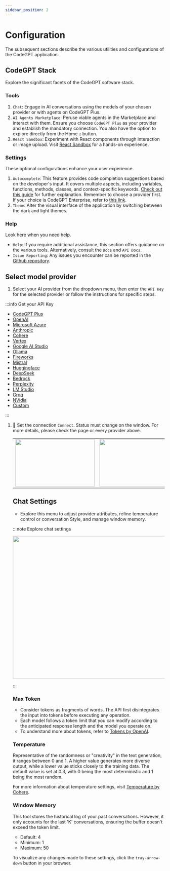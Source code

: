 ```yaml
---
sidebar_position: 2
---
```


# Configuration

The subsequent sections describe the various utilities and configurations of the CodeGPT application.

## CodeGPT Stack

Explore the significant facets of the CodeGPT software stack.

### Tools

1. `Chat`: Engage in AI conversations using the models of your chosen provider or with agents on CodeGPT Plus.
2. `AI Agents Marketplace`: Peruse viable agents in the Marketplace and interact with them. Ensure you choose `CodeGPT Plus` as your provider and establish the mandatory connection. You also have the option to explore directly from the Home `⌂` button.
3. `React Sandbox`: Experiment with React components through interaction or image upload. Visit [React Sandbox](http://localhost:54112/vision) for a hands-on experience.

### Settings

These optional configurations enhance your user experience.

1. `Autocomplete`: This feature provides code completion suggestions based on the developer's input. It covers multiple aspects, including variables, functions, methods, classes, and context-specific keywords. [Check out this guide](https://docs.codegpt.co/docs/tutorial-features/code_autocompletion) for further explanation. Remember to choose a provider first. If your choice is CodeGPT Enterprise, refer to [this link](https://docs.codegpt.co/docs/tutorial-ai-providers/code_enterprise).
2. `Theme`: Alter the visual interface of the application by switching between the dark and light themes.

### Help
Look here when you need help.

- `Help`: If you require additional assistance, this section offers guidance on the various tools. Alternatively, consult the `Docs` and `API Docs`.
- `Issue Reporting`: Any issues you encounter can be reported in the [Github repository](https://github.com/davila7/code-gpt-docs/issues/240).

## Select model provider

1. Select your AI provider from the dropdown menu, then enter the `API Key` for the selected provider or follow the instructions for specific steps.

:::info Get your API Key

- [CodeGPT Plus](/docs/tutorial-ai-providers/codegptplus_v2)
- [OpenAI](/docs/tutorial-ai-providers/openai)
- [Microsoft Azure](/docs/tutorial-ai-providers/microsoft-azure)
- [Anthropic](/docs/tutorial-ai-providers/anthropic)
- [Cohere](/docs/tutorial-ai-providers/cohere)
- [Vertex](/docs/tutorial-ai-providers/google_vertex)
- [Google AI Studio](/docs/tutorial-ai-providers/google_studio)
- [Ollama](/docs/tutorial-ai-providers/ollama)
- [Fireworks](/docs/tutorial-ai-providers/fireworks)
- [Mistral](/docs/tutorial-ai-providers/mistral)
- [Huggingface](/docs/tutorial-ai-providers/huggingface)
- [DeepSeek](/docs/tutorial-ai-providers/deepseek)
- [Bedrock](/docs/tutorial-ai-providers/bedrock)
- [Perplexity](/docs/tutorial-ai-providers/perplexity)
- [LM Studio](/docs/tutorial-ai-providers/lmstudio)
- [Groq](/docs/tutorial-ai-providers/groq)
- [NVidia](/docs/tutorial-ai-providers/nvidia)
- [Custom](/docs/tutorial-ai-providers/custom)

:::

1. 🔑 Set the connection `Connect`. Status must change on the window. For more details, please check the page or every provider above.

   <table>
  <tr>
    <td align="center">
      <img width="250" height="150" src="https://github.com/user-attachments/assets/0f562594-1023-44ce-beed-f2d5d9321fff" />
    </td>
    <td align="center">
      <img width="250" height="150" src="https://github.com/user-attachments/assets/a4230449-9148-44cb-b784-ed2835b519da" />
    </td>
  </tr>
</table>

## Chat Settings 

- Explore this menu to adjust provider attributes, refine temperature control or conversation Style, and manage window memory.

:::note Explore chat settings
<p align="center"><img width="550" height="450" src="(https://github.com/user-attachments/assets/d5971d49-a13a-472b-a0a2-601359154bf3"/></p>

:::


### Max Token

- Consider tokens as fragments of words. The API first disintegrates the input into tokens before executing any operation.
- Each model follows a token limit that you can modify according to the anticipated response length and the model you operate on.
- To understand more about tokens, refer to [Tokens by OpenAI](https://help.openai.com/en/articles/4936856-what-are-tokens-and-how-to-count-them).

### Temperature

Representative of the randomness or "creativity" in the text generation, it ranges between 0 and 1. A higher value generates more diverse output, while a lower value sticks closely to the training data. The default value is set at 0.3, with 0 being the most deterministic and 1 being the most random.

For more information about temperature settings, visit [Temperature by Cohere](https://docs.cohere.ai/docs/temperature).

### Window Memory

This tool stores the historical log of your past conversations. However, it only accounts for the last 'K' conversations, ensuring the buffer doesn't exceed the token limit.

- Default: 4
- Minimum: 1
- Maximum: 50

To visualize any changes made to these settings, click the `tray-arrow-down` button in your browser.
